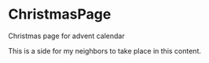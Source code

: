# ChristmasPage
Christmas page for advent calendar

This is a side for my neighbors to take place in this content.
